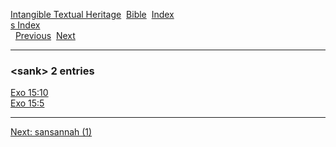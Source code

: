 [Intangible Textual Heritage](../../index)  [Bible](../index) 
[Index](index)   
[s Index](_s_)  
  [Previous](c09773)  [Next](c09775) 

------------------------------------------------------------------------

### &lt;sank&gt; 2 entries

[Exo 15:10](../kjv/exo015.htm#010)  
[Exo 15:5](../kjv/exo015.htm#005)  

------------------------------------------------------------------------

[Next: sansannah (1)](c09775)
